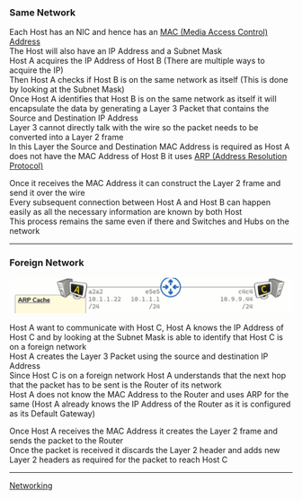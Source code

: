 ### Same Network

Each Host has an NIC and hence has an [MAC (Media Access Control) Address](../TCP-IP%20Layers/2%20-%20Data%20Link%20%28Network%20Interface%29%20Protocols/MAC%20%28Media%20Access%20Control%29%20Address.md)  
The Host will also have an IP Address and a Subnet Mask  
Host A acquires the IP Address of Host B (There are multiple ways to acquire the IP)  
Then Host A checks if Host B is on the same network as itself (This is done by looking at the Subnet Mask)  
Once Host A identifies that Host B is on the same network as itself it will encapsulate the data by generating a Layer 3 Packet that contains the Source and Destination IP Address  
Layer 3 cannot directly talk with the wire so the packet needs to be converted into a Layer 2 frame  
In this Layer the Source and Destination MAC Address is required as Host A does not have the MAC Address of Host B it uses [ARP (Address Resolution Protocol)](../TCP-IP%20Layers/2%20-%20Data%20Link%20%28Network%20Interface%29%20Protocols/ARP%20%28Address%20Resolution%20Protocol%29.md)

Once it receives the MAC Address it can construct the Layer 2 frame and send it over the wire  
Every subsequent connection between Host A and Host B can happen easily as all the necessary information are known by both Host  
This process remains the same even if there and Switches and Hubs on the network

---

### Foreign Network

![Foreign Network Communication](../images/foreign_network_communication.png)

Host A want to communicate with Host C, Host A knows the IP Address of Host C and by looking at the Subnet Mask is able to identify that Host C is on a foreign network  
Host A creates the Layer 3 Packet using the source and destination IP Address  
Since Host C is on a foreign network Host A understands that the next hop that the packet has to be sent is the Router of its network  
Host A does not know the MAC Address to the Router and uses ARP for the same (Host A already knows the IP Address of the Router as it is configured as its Default Gateway)

Once Host A receives the MAC Address it creates the Layer 2 frame and sends the packet to the Router  
Once the packet is received it discards the Layer 2 header and adds new Layer 2 headers as required for the packet to reach Host C

---

[Networking](../Networking.md)
